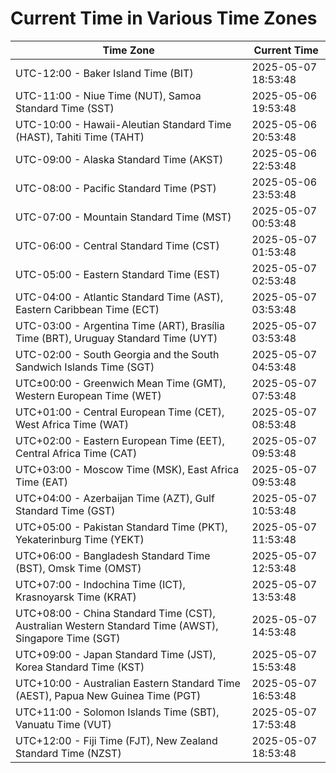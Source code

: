 # Current Time in Various Time Zones

| Time Zone | Current Time |
|-----------|--------------|
| UTC-12:00 - Baker Island Time (BIT) | 2025-05-07 18:53:48 |
| UTC-11:00 - Niue Time (NUT), Samoa Standard Time (SST) | 2025-05-06 19:53:48 |
| UTC-10:00 - Hawaii-Aleutian Standard Time (HAST), Tahiti Time (TAHT) | 2025-05-06 20:53:48 |
| UTC-09:00 - Alaska Standard Time (AKST) | 2025-05-06 22:53:48 |
| UTC-08:00 - Pacific Standard Time (PST) | 2025-05-06 23:53:48 |
| UTC-07:00 - Mountain Standard Time (MST) | 2025-05-07 00:53:48 |
| UTC-06:00 - Central Standard Time (CST) | 2025-05-07 01:53:48 |
| UTC-05:00 - Eastern Standard Time (EST) | 2025-05-07 02:53:48 |
| UTC-04:00 - Atlantic Standard Time (AST), Eastern Caribbean Time (ECT) | 2025-05-07 03:53:48 |
| UTC-03:00 - Argentina Time (ART), Brasília Time (BRT), Uruguay Standard Time (UYT) | 2025-05-07 03:53:48 |
| UTC-02:00 - South Georgia and the South Sandwich Islands Time (SGT) | 2025-05-07 04:53:48 |
| UTC±00:00 - Greenwich Mean Time (GMT), Western European Time (WET) | 2025-05-07 07:53:48 |
| UTC+01:00 - Central European Time (CET), West Africa Time (WAT) | 2025-05-07 08:53:48 |
| UTC+02:00 - Eastern European Time (EET), Central Africa Time (CAT) | 2025-05-07 09:53:48 |
| UTC+03:00 - Moscow Time (MSK), East Africa Time (EAT) | 2025-05-07 09:53:48 |
| UTC+04:00 - Azerbaijan Time (AZT), Gulf Standard Time (GST) | 2025-05-07 10:53:48 |
| UTC+05:00 - Pakistan Standard Time (PKT), Yekaterinburg Time (YEKT) | 2025-05-07 11:53:48 |
| UTC+06:00 - Bangladesh Standard Time (BST), Omsk Time (OMST) | 2025-05-07 12:53:48 |
| UTC+07:00 - Indochina Time (ICT), Krasnoyarsk Time (KRAT) | 2025-05-07 13:53:48 |
| UTC+08:00 - China Standard Time (CST), Australian Western Standard Time (AWST), Singapore Time (SGT) | 2025-05-07 14:53:48 |
| UTC+09:00 - Japan Standard Time (JST), Korea Standard Time (KST) | 2025-05-07 15:53:48 |
| UTC+10:00 - Australian Eastern Standard Time (AEST), Papua New Guinea Time (PGT) | 2025-05-07 16:53:48 |
| UTC+11:00 - Solomon Islands Time (SBT), Vanuatu Time (VUT) | 2025-05-07 17:53:48 |
| UTC+12:00 - Fiji Time (FJT), New Zealand Standard Time (NZST) | 2025-05-07 18:53:48 |

